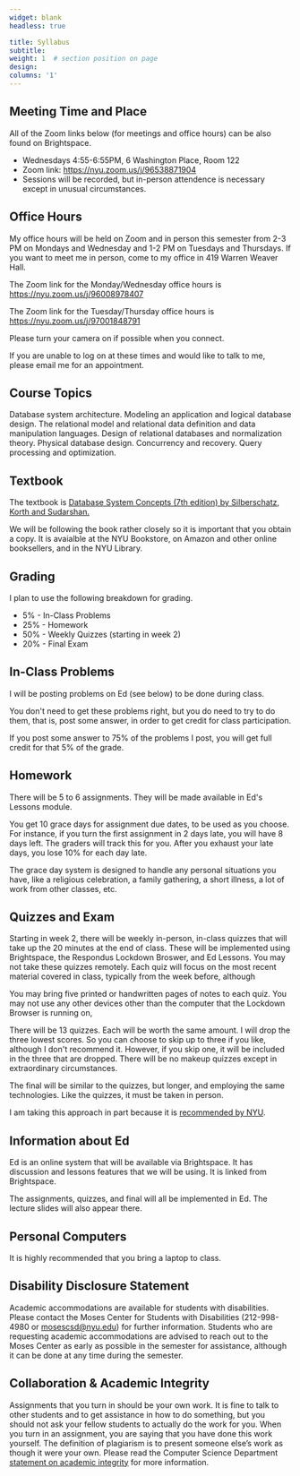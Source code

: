 ```yaml
---
widget: blank
headless: true

title: Syllabus
subtitle:
weight: 1  # section position on page
design:
columns: '1'
---
```

## Meeting Time and Place

All of the Zoom links below (for meetings and office hours) can be also found on Brightspace.

- Wednesdays 4:55-6:55PM, 6 Washington Place, Room 122
- Zoom link: https://nyu.zoom.us/j/96538871904
- Sessions will be recorded, but in-person attendence is necessary except in unusual circumstances.

## Office Hours
My office hours will be held on Zoom and in person this semester from 2-3 PM on Mondays and Wednesday and 1-2 PM on Tuesdays and Thursdays. If you want to meet me in person, come to my office in 419 Warren Weaver Hall.

The Zoom link for the Monday/Wednesday office hours is https://nyu.zoom.us/j/96008978407

The Zoom link for the Tuesday/Thursday office hours is https://nyu.zoom.us/j/97001848791

Please turn your camera on if possible when you connect.

If you are unable to log on at these times and would like to talk to me, please email me for an appointment.


## Course Topics

Database system architecture. Modeling an application and logical database design. The relational model and relational data definition and data manipulation languages. Design of relational databases and normalization theory. Physical database design. Concurrency and recovery. Query processing and optimization.

## Textbook

The textbook is [Database System Concepts (7th edition) by Silberschatz, Korth and Sudarshan.](https://codex.cs.yale.edu/avi/db-book/)

We will be following the book rather closely so it is important that you obtain a copy. It is avaialble at the NYU 
Bookstore, on Amazon and other online booksellers, and in the NYU Library.

## Grading
I plan to use the following breakdown for grading.

* 5% - In-Class Problems
* 25% - Homework
* 50% - Weekly Quizzes (starting in week 2)
* 20% - Final Exam

## In-Class Problems

I will be posting problems on Ed (see below) to be done during class.

You don't need to get these problems right, but you do need to try to do them, that is, post some answer, in order to get credit for class participation.

If you post some answer to 75% of the problems I post, you will get full
credit for that 5% of the grade.

## Homework

There will be 5 to 6 assignments. They will be made available in Ed's Lessons module.

You get 10 grace days for assignment due dates, to be used as you choose. For instance, if you turn the first assignment in 2 days late, you will have 8 days left. The graders will track this for you. After you exhaust your late days, you lose 10% for each day late.

The grace day system is designed to handle any personal situations you have, like a religious celebration, a family gathering, a short illness, a lot of work from other classes, etc.

## Quizzes and Exam

Starting in week 2, there will be weekly in-person, in-class quizzes that will take up the 20 minutes at the end of class. These will be implemented using Brightspace, the Respondus Lockdown Broswer, and Ed Lessons. You may not take these quizzes remotely. Each quiz will focus on the most recent material covered in class, typically from the week before, although

You may bring five printed or handwritten pages of notes to each quiz. You may not use any other devices other
than the computer that the Lockdown Browser is running on,

There will be 13 quizzes. Each will be worth the same amount.  I will drop the three lowest scores. So you can choose to skip up to three if you like, although I don't recommend it. However, if you skip one, it will be included in the three that are dropped. There will be no makeup quizzes except in extraordinary circumstances.

The final will be similar to the quizzes, but longer, and employing the same technologies. Like the quizzes,
it must be taken in person.

I am taking this approach in part because it is [recommended by NYU](https://teachingsupport.hosting.nyu.edu/consultations/assessment/assessment-approaches/).

## Information about Ed

Ed is an online system that will be available via Brightspace. It has discussion and lessons features that 
we will be using. It is linked from Brightspace.

The assignments, quizzes, and final will all be implemented in Ed. The lecture slides will also appear there.

## Personal Computers

It is highly recommended that you bring a laptop to class. 

## Disability Disclosure Statement
Academic accommodations are available for students with disabilities. Please contact the Moses Center for Students with Disabilities (212-998-4980 or mosescsd@nyu.edu) for further information. Students who are requesting academic accommodations are advised to reach out to the Moses Center as early as possible in the semester for assistance, although it can be done at any time during the semester.

## Collaboration & Academic Integrity
Assignments that you turn in should be your own work. It is fine to talk to other students and to get assistance in how to do something, but you should not ask your fellow students to actually do the work for you. When you turn in an assignment, you are saying that you have done this work yourself. The definition of plagiarism is to present someone else’s work as though it were your own. Please read the Computer Science Department [statement on academic integrity](https://cs.nyu.edu/home/undergrad/policy.html) for more information.